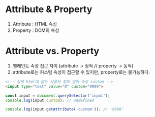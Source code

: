 # Attribute & Property
1. Attribute : HTML 속성
2. Property : DOM의 속성

# Attribute vs. Property
1. 엘레먼트 속성 접근 차이 (attribute -> 정적 // property -> 동적)
2. attribute로는 커스텀 속성이 접근할 수 있지만, property로는 불가능하다.
```html
<!-- 실제 html에 없는 사용자 정의 임의 속성 custom -->
<input type="text" value="0" custom="9999">
```
```javascript
const input = document.querySelector('input');
console.log(input.custom); // undefined

console.log(input.getAttribute('custom')); // '9999'
```